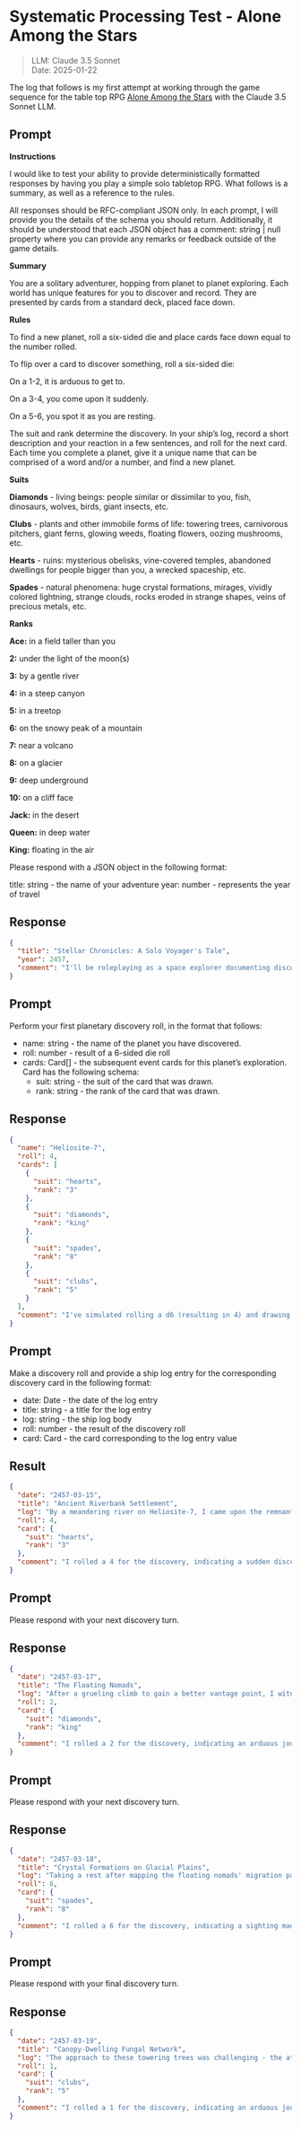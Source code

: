 # Systematic Processing Test - Alone Among the Stars

> LLM: Claude 3.5 Sonnet  
> Date: 2025-01-22

The log that follows is my first attempt at working through the game sequence for the table top RPG [Alone Among the Stars](https://noroadhome.itch.io/alone-among-the-stars) with the Claude 3.5 Sonnet LLM.

## Prompt
**Instructions**

I would like to test your ability to provide deterministically formatted responses by having you play a simple solo tabletop RPG. What follows is a summary, as well as a reference to the rules.

All responses should be RFC-compliant JSON only. In each prompt, I will provide you the details of the schema you should return. Additionally, it should be understood that each JSON object has a comment: string | null property where you can provide any remarks or feedback outside of the game details.

**Summary**

You are a solitary adventurer, hopping from planet to planet exploring. Each world has unique features for you to discover and record. They are presented by cards from a standard deck, placed face down.

**Rules**

To find a new planet, roll a six-sided die and place cards face down equal to the number rolled.

To flip over a card to discover something, roll a six-sided die:

On a 1-2, it is arduous to get to.

On a 3-4, you come upon it suddenly.

On a 5-6, you spot it as you are resting.

The suit and rank determine the discovery. In your ship’s log, record a short description and your reaction in a few sentences, and roll for the next card. Each time you complete a planet, give it a unique name that can be comprised of a word and/or a number, and find a new planet.

**Suits**

**Diamonds** - living beings: people similar or dissimilar to you, fish, dinosaurs, wolves, birds, giant insects, etc.

**Clubs** - plants and other immobile forms of life: towering trees, carnivorous pitchers, giant ferns, glowing weeds, floating flowers, oozing mushrooms, etc.

**Hearts** - ruins: mysterious obelisks, vine-covered temples, abandoned dwellings for people bigger than you, a wrecked spaceship, etc.

**Spades** - natural phenomena: huge crystal formations, mirages, vividly colored lightning, strange clouds, rocks eroded in strange shapes, veins of precious metals, etc.

**Ranks**

**Ace:** in a field taller than you

**2:** under the light of the moon(s)

**3:** by a gentle river

**4:** in a steep canyon

**5:** in a treetop

**6:** on the snowy peak of a mountain

**7:** near a volcano

**8:** on a glacier

**9:** deep underground

**10:** on a cliff face

**Jack:** in the desert

**Queen:** in deep water

**King:** floating in the air

Please respond with a JSON object in the following format:

title: string - the name of your adventure
year: number - represents the year of travel

## Response
```json
{
  "title": "Stellar Chronicles: A Solo Voyager's Tale",
  "year": 2457,
  "comment": "I'll be roleplaying as a space explorer documenting discoveries across various planets. For each subsequent interaction, I'll need you to provide the schema for the response format you'd like me to use for planetary exploration and discoveries."
}​​​​​​​​​​​​​​​​
```

## Prompt
Perform your first planetary discovery roll, in the format that follows:
- name: string - the name of the planet you have discovered.
- roll: number - result of a 6-sided die roll
- cards: Card[] - the subsequent event cards for this planet’s exploration. Card has the following schema:
    - suit: string - the suit of the card that was drawn.
    - rank: string - the rank of the card that was drawn.

## Response
```json
{
  "name": "Heliosite-7",
  "roll": 4,
  "cards": [
    {
      "suit": "hearts",
      "rank": "3"
    },
    {
      "suit": "diamonds",
      "rank": "king"
    },
    {
      "suit": "spades",
      "rank": "8"
    },
    {
      "suit": "clubs",
      "rank": "5"
    }
  ],
  "comment": "I've simulated rolling a d6 (resulting in 4) and drawing 4 cards from a standard deck. The planet has been named Heliosite-7, and we can proceed to explore each discovery in order with subsequent exploration rolls."
}​​​​​​​​​​​​​​​​
```

## Prompt
Make a discovery roll and provide a ship log entry for the corresponding discovery card in the following format:
- date: Date - the date of the log entry
- title: string - a title for the log entry
- log: string - the ship log body
- roll: number - the result of the discovery roll
- card: Card - the card corresponding to the log entry value

## Result
```json
{
  "date": "2457-03-15",
  "title": "Ancient Riverbank Settlement",
  "log": "By a meandering river on Heliosite-7, I came upon the remnants of what appears to be a settlement. The foundations suggest structures built for beings approximately three times my size. The buildings seem to have been constructed in a circular pattern around what might have been a central gathering place. Most intriguing is the presence of what looks like a docking system integrated into the riverbank - perhaps these beings used the waterway for transportation. The gentle sound of the river adds an eerily peaceful atmosphere to these ancient ruins.",
  "roll": 4,
  "card": {
    "suit": "hearts",
    "rank": "3"
  },
  "comment": "I rolled a 4 for the discovery, indicating a sudden discovery. This corresponds to the first card drawn in our previous roll (Hearts 3 - ruins by a gentle river)."
}​​​​​​​​​​​​​​​​
```

## Prompt
Please respond with your next discovery turn.

## Response
```json
{
  "date": "2457-03-17",
  "title": "The Floating Nomads",
  "log": "After a grueling climb to gain a better vantage point, I witnessed something extraordinary: humanoid beings drifting through the air currents like dandelion seeds. Their bodies appear to be partially translucent, with what looks like gas-filled chambers allowing them to control their buoyancy. They move in small family groups, catching thermal updrafts and communicating through pulses of bioluminescence. I maintained my distance to avoid disturbing their migration patterns, but their graceful aerial dance was captivating to observe.",
  "roll": 2,
  "card": {
    "suit": "diamonds",
    "rank": "king"
  },
  "comment": "I rolled a 2 for the discovery, indicating an arduous journey to make this finding. This corresponds to the second card in our sequence (Diamonds King - living beings floating in the air)."
}​​​​​​​​​​​​​​​​
```

## Prompt
Please respond with your next discovery turn.

## Response
```json
{
  "date": "2457-03-18",
  "title": "Crystal Formations on Glacial Plains",
  "log": "Taking a rest after mapping the floating nomads' migration patterns, I spotted an unusual glinting across the glacial expanse. The glacier's surface is studded with geometric crystal formations that seem to form and reform constantly, like a living mathematical equation. The crystals appear to be responding to the temperature fluctuations in the ice, creating ever-changing prismatic displays. Most fascinating is their perfect symmetry - each formation mirrors its neighbor in size and shape, creating a vast lattice across the ice sheet. I've collected several readings, though the instruments seem to have difficulty maintaining consistent measurements.",
  "roll": 6,
  "card": {
    "suit": "spades",
    "rank": "8"
  },
  "comment": "I rolled a 6 for the discovery, indicating a sighting made while resting. This corresponds to the third card in our sequence (Spades 8 - natural phenomena on a glacier)."
}​​​​​​​​​​​​​​​​
```

## Prompt
Please respond with your final discovery turn.

## Response
```json
{
  "date": "2457-03-19",
  "title": "Canopy-Dwelling Fungal Network",
  "log": "The approach to these towering trees was challenging - the atmospheric conditions make climbing particularly treacherous. Upon reaching the canopy level, I discovered an extensive network of bioluminescent fungi spanning the treetops. The fungi appear to form complex geometric patterns, suggesting some form of organized growth or possibly even intelligence. Most remarkable is their color-shifting property - the entire network pulses with different hues in a synchronized pattern, reminiscent of the communication method used by the floating nomads. I've taken spore samples for analysis, though handling them requires extreme caution as they seem to react to bioelectric fields.",
  "roll": 1,
  "card": {
    "suit": "clubs",
    "rank": "5"
  },
  "comment": "I rolled a 1 for the discovery, indicating an arduous journey to reach this finding. This corresponds to the final card in our sequence (Clubs 5 - plants in a treetop). Having completed all discoveries on Heliosite-7, we can proceed with a new planetary roll if desired."
}​​​​​​​​​​​​​​​​
```